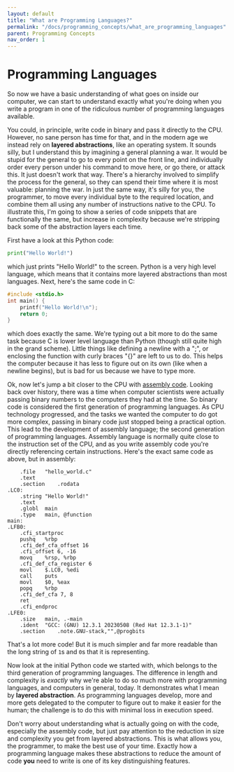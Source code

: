 ```yaml
---
layout: default
title: "What are Programming Languages?"
permalink: "/docs/programming_concepts/what_are_programming_languages"
parent: Programming Concepts
nav_order: 1
---
```


# Programming Languages
So now we have a basic understanding of what goes on inside our computer, we can start to understand exactly what you're doing when you write a program in one of the ridiculous number of programming languages available.

You could, in principle, write code in binary and pass it directly to the CPU. However, no sane person has time for that, and in the modern age we instead rely on __layered abstractions__, like an operating system. It sounds silly, but I understand this by imagining a general planning a war. It would be stupid for the general to go to every point on the front line, and individually order every person under his command to move here, or go there, or attack this. It just doesn't work that way. There's a hierarchy involved to simplify the process for the general, so they can spend their time where it is most valuable: planning the war. In just the same way, it's silly for you, the programmer, to move every individual byte to the required location, and combine them all using any number of instructions native to the CPU. To illustrate this, I'm going to show a series of code snippets that are functionally the same, but increase in complexity because we're stripping back some of the abstraction layers each time.

First have a look at this Python code:

```python
print("Hello World!")
```

which just prints "Hello World!" to the screen. Python is a very high level language, which means that it contains more layered abstractions than most languages. Next, here's the same code in C:

```c
#include <stdio.h>
int main() {
    printf("Hello World!\n");
    return 0;
}
```

which does exactly the same. We're typing out a bit more to do the same task because C is lower level language than Python (though still quite high in the grand scheme). Little things like defining a newline with a ";", or enclosing the function with curly braces "{}" are left to us to do. This helps the computer because it has less to figure out on its own (like when a newline begins), but is bad for us because we have to type more.

Ok, now let's jump a bit closer to the CPU with [assembly code](https://en.wikipedia.org/wiki/Assembly_language). Looking back over history, there was a time when computer scientists were actually passing binary numbers to the computers they had at the time. So binary code is considered the first generation of programming languages. As CPU technology progressed, and the tasks we wanted the computer to do got more complex, passing in binary code just stopped being a practical option. This lead to the development of assembly language; the second generation of programming languages. Assembly language is normally quite close to the instruction set of the CPU, and as you write assembly code you're directly referencing certain instructions. Here's the exact same code as above, but in assembly:

```
	.file	"hello_world.c"
	.text
	.section	.rodata
.LC0:
	.string	"Hello World!"
	.text
	.globl	main
	.type	main, @function
main:
.LFB0:
	.cfi_startproc
	pushq	%rbp
	.cfi_def_cfa_offset 16
	.cfi_offset 6, -16
	movq	%rsp, %rbp
	.cfi_def_cfa_register 6
	movl	$.LC0, %edi
	call	puts
	movl	$0, %eax
	popq	%rbp
	.cfi_def_cfa 7, 8
	ret
	.cfi_endproc
.LFE0:
	.size	main, .-main
	.ident	"GCC: (GNU) 12.3.1 20230508 (Red Hat 12.3.1-1)"
	.section	.note.GNU-stack,"",@progbits
```

That's a lot more code! But it is much simpler and far more readable than the long string of `1`s and `0`s that it is representing.

Now look at the initial Python code we started with, which belongs to the third generation of programming languages. The difference in length and complexity is _exactly_ why we're able to do so much more with programming languages, and computers in general, today. It demonstrates what I mean by __layered abstraction__. As programming languages develop, more and more gets delegated to the computer to figure out to make it easier for the human; the challenge is to do this with minimal loss in execution speed.

Don't worry about understanding what is actually going on with the code, especially the assembly code, but just pay attention to the reduction in size and complexity you get from layered abstractions. This is what allows you, the programmer, to make the best use of your time. Exactly how a programming language makes these abstractions to reduce the amount of code __you__ need to write is one of its key distinguishing features.